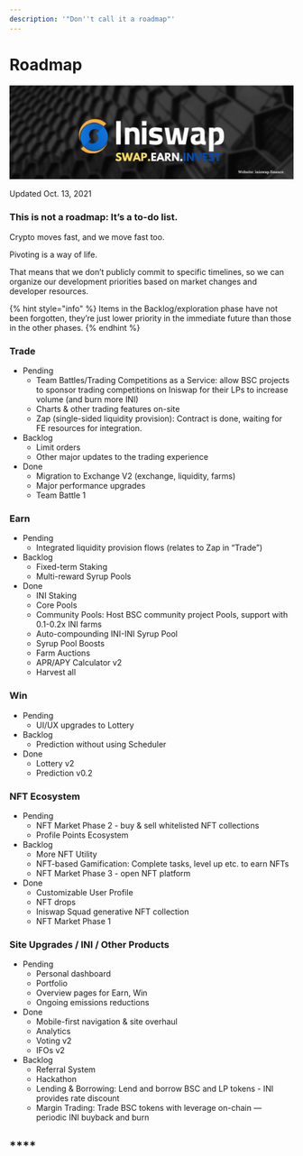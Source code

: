```yaml
---
description: '"Don''t call it a roadmap"'
---
```


# Roadmap

![](.gitbook/assets/musthead.jpeg)

Updated Oct. 13, 2021

### This is not a roadmap: It’s a to-do list.

Crypto moves fast, and we move fast too.

Pivoting is a way of life.

That means that we don’t publicly commit to specific timelines, so we can organize our development priorities based on market changes and developer resources.

{% hint style="info" %}
Items in the Backlog/exploration phase have not been forgotten, they’re just lower priority in the immediate future than those in the other phases.
{% endhint %}

### Trade

* Pending
  * Team Battles/Trading Competitions as a Service: allow BSC projects to sponsor trading competitions on Iniswap for their LPs to increase volume (and burn more INI)
  * Charts & other trading features on-site
  * Zap (single-sided liquidity provision): Contract is done, waiting for FE resources for integration.
* Backlog
  * Limit orders
  * Other major updates to the trading experience
* Done
  * Migration to Exchange V2 (exchange, liquidity, farms)
  * Major performance upgrades
  * Team Battle 1

### Earn

* Pending
  * Integrated liquidity provision flows (relates to Zap in “Trade”)
* Backlog
  * Fixed-term Staking
  * Multi-reward Syrup Pools
* Done
  * INI Staking
  * Core Pools
  * Community Pools: Host BSC community project Pools, support with 0.1-0.2x INI farms
  * Auto-compounding INI-INI Syrup Pool
  * Syrup Pool Boosts
  * Farm Auctions
  * APR/APY Calculator v2
  * Harvest all

### Win

* Pending
  * UI/UX upgrades to Lottery
* Backlog
  * Prediction without using Scheduler
* Done
  * Lottery v2
  * Prediction v0.2

### NFT Ecosystem

* Pending
  * NFT Market Phase 2 - buy & sell whitelisted NFT collections
  * Profile Points Ecosystem
* Backlog
  * More NFT Utility
  * NFT-based Gamification: Complete tasks, level up etc. to earn NFTs
  * NFT Market Phase 3 - open NFT platform
* Done
  * Customizable User Profile
  * NFT drops
  * Iniswap Squad generative NFT collection
  * NFT Market Phase 1

### Site Upgrades / INI / Other Products

* Pending
  * Personal dashboard
  * Portfolio
  * Overview pages for Earn, Win
  * Ongoing emissions reductions
* Done
  * Mobile-first navigation & site overhaul
  * Analytics
  * Voting v2
  * IFOs v2
* Backlog
  * Referral System
  * Hackathon
  * Lending & Borrowing: Lend and borrow BSC and LP tokens - INI provides rate discount
  * Margin Trading: Trade BSC tokens with leverage on-chain — periodic INI buyback and burn

## \*\*\*\*
